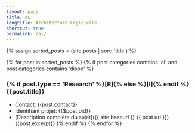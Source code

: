 ```yaml
---
layout: page
title: AL
longtitle: Architecture Logicielle
shortcut: true
permalink: /al/
---
```

{% assign sorted_posts = (site.posts | sort: 'title') %}

{% for post in sorted_posts %}
    {% if post.categories contains 'al' and post.categories contains 'dispo' %}
### {% if post.type == 'Research' %}[R]{% else %}[I]{% endif %} {{post.title}}    
  * Contact: {{post.contact}}
  * Identifiant projet: {{$post.pid}}
  * [Description complète du sujet]({{ site.baseurl }} {{ post.url }})
{{post.excerpt}}
    {% endif %}
{% endfor %}



